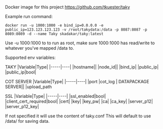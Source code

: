 Docker image for this project https://github.com/tkuester/taky

Example run command:

```
docker run -u 1000:1000 -e bind_ip=0.0.0.0 -e public_ip=123.123.123.123 -v /root/takydata:/data -p 8087:8087 -p 8089:8089 -d --name Taky skadakar/taky:latest
```

Use -u 1000:1000 to to run as root, make sure 1000:1000 has read/write to whatever you've mapped /data to.

Supported env variables:

TAKY
|Variable|Type|
|-----|----|
|hostname||
|node_id||
|bind_ip|
|public_ip|
|public_ip|bool|

COT SERVER
|Variable|Type|
|-----|----|
|port
|cot_log
| DATAPACKAGE SERVER||
|upload_path

SSL
|Variable|Type|
|-----|----|
|ssl_enabled|bool|
|client_cert_required|bool|
|cert|
|key|
|key_pw|
|ca|
|ca_key|
|server_p12|
|server_p12_key|

If not specified it will use the content of taky.conf
This will default to use /data/ for saving data.
